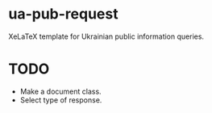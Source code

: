# ua-pub-request
XeLaTeX template for Ukrainian public information queries.

# TODO
- Make a document class.
- Select type of response.
